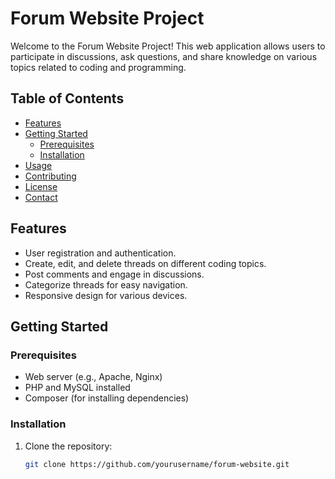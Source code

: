 # Forum Website Project

Welcome to the Forum Website Project! This web application allows users to participate in discussions, ask questions, and share knowledge on various topics related to coding and programming.

## Table of Contents

- [Features](#features)
- [Getting Started](#getting-started)
  - [Prerequisites](#prerequisites)
  - [Installation](#installation)
- [Usage](#usage)
- [Contributing](#contributing)
- [License](#license)
- [Contact](#contact)

## Features

- User registration and authentication.
- Create, edit, and delete threads on different coding topics.
- Post comments and engage in discussions.
- Categorize threads for easy navigation.
- Responsive design for various devices.

## Getting Started

### Prerequisites

- Web server (e.g., Apache, Nginx)
- PHP and MySQL installed
- Composer (for installing dependencies)

### Installation

1. Clone the repository:
   ```bash
   git clone https://github.com/yourusername/forum-website.git

